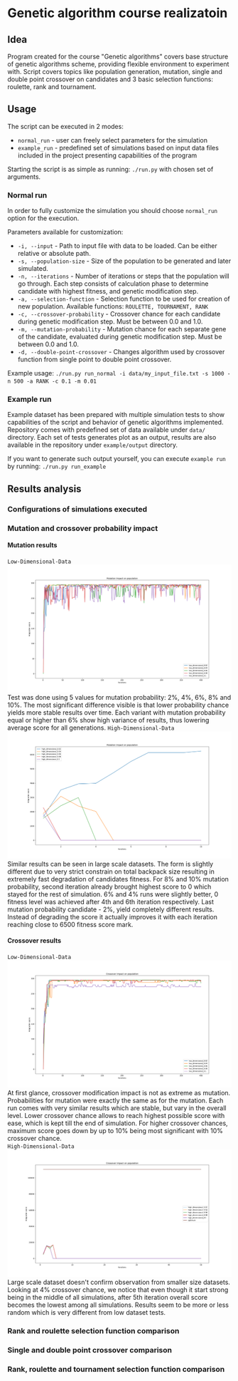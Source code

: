 
# Genetic algorithm course realizatoin
## Idea
Program created for the course "Genetic algorithms" covers base structure of genetic algorithms scheme, providing flexible environment to experiment with. Script covers topics like population generation, mutation, single and double point crossover on candidates and 3 basic selection functions: roulette, rank and tournament.

## Usage
The script can be executed in 2 modes:
* `normal_run` - user can freely select parameters for the simulation
* `example_run` - predefined set of simulations based on input data files included in the project presenting capabilities of the program

Starting the script is as simple as running: `./run.py` with chosen set of arguments.
### Normal run
In order to fully customize the simulation you should choose `normal_run` option for the execution.

Parameters available for customization:
* `-i, --input` - Path to input file with data to be loaded. Can be either relative or absolute path.
* `-s, --population-size` - Size of the population to be generated and later simulated.
* `-n, --iterations` - Number of iterations or steps that the population will go through. Each step consists of calculation phase to determine candidate with highest fitness, and genetic modification step.
* `-a, --selection-function` - Selection function to be used for creation of new population. Available functions: `ROULETTE, TOURNAMENT, RANK`
* `-c, --crossover-probability` - Crossover chance for each candidate during genetic modification step. Must be between 0.0 and 1.0.
* `-m, --mutation-probability` - Mutation chance for each separate gene of the candidate, evaluated during genetic modification step. Must be between 0.0 and 1.0.
* `-d, --double-point-crossover` - Changes algorithm used by crossover function from single point to double point crossover.

Example usage: `./run.py run_normal -i data/my_input_file.txt -s 1000 -n 500 -a RANK -c 0.1 -m 0.01` 

### Example run
Example dataset has been prepared with multiple simulation tests to show capabilities of the script and behavior of genetic algorithms implemented.
Repository comes with predefined set of data available under `data/` directory.
Each set of tests generates plot as an output, results are also available in the repository under `example/output` directory.

If you want to generate such output yourself, you can execute `example run` by running: `./run.py run_example`

## Results analysis
### Configurations of simulations executed
### Mutation and crossover probability impact
#### Mutation results
`Low-Dimensional-Data`
![low_dimensional_mutation_results](example/output/mutation_crossover/mutation/low_dimensional/file_1_results.png)
Test was done using 5 values for mutation probability: 2%, 4%, 6%, 8% and 10%.
The most significant difference visible is that lower probability chance yields more stable results over time. Each variant with mutation probability equal or higher than 6% show high variance of results, thus lowering average score for all generations.
`High-Dimensional-Data`
![high_dimensional_mutation_results](example/output/mutation_crossover/mutation/high_dimensional/file_5_results.png)
Similar results can be seen in large scale datasets. The form is slightly different due to very strict constrain on total backpack size resulting in extremely fast degradation of candidates fitness.
For 8% and 10% mutation probability, second iteration already brought highest score to 0 which stayed for the rest of simulation.
6% and 4% runs were slightly better, 0 fitness level was achieved after 4th and 6th iteration respectively.
Last mutation probability candidate - 2%, yield completely different results. Instead of degrading the score it actually improves it with each iteration reaching close to 6500 fitness score mark.
#### Crossover results
`Low-Dimensional-Data`
![low_dimensional_crossover_results](example/output/mutation_crossover/crossover/low_dimensional/file_1_results.png)
At first glance, crossover modification impact is not as extreme as mutation. Probabilities for mutation were exactly the same as for the mutation.
Each run comes with very similar results which are stable, but vary in the overall level.
Lower crossover chance allows to reach highest possible score with ease, which is kept till the end of simulation.
For higher crossover chances, maximum score goes down by up to 10% being most significant with 10% crossover chance.  
`High-Dimensional-Data`
![high_dimensional_crossover_results](example/output/mutation_crossover/crossover/high_dimensional/file_5_results.png)
Large scale dataset doesn't confirm observation from smaller size datasets. Looking at 4% crossover chance, we notice that even though it start strong being in the middle of all simulations, after 5th iteration overall score becomes the lowest among all simulations.
Results seem to be more or less random which is very different from low dataset tests. 
### Rank and roulette selection function comparison
### Single and double point crossover comparison
### Rank, roulette and tournament selection function comparison

